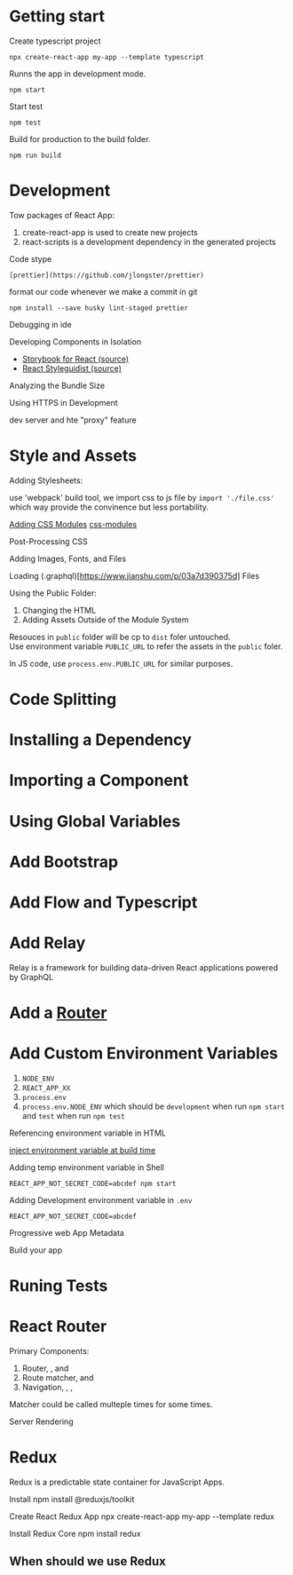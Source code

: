 # Getting start

Create typescript project

    npx create-react-app my-app --template typescript

Runns the app in development mode.

    npm start

Start test

    npm test

Build for production to the build folder.

    npm run build

# Development

Tow packages of React App:

1. create-react-app is used to create new projects
2. react-scripts is a development dependency in the generated projects

Code stype

    [prettier](https://github.com/jlongster/prettier)

format our code whenever we make a commit in git 

    npm install --save husky lint-staged prettier

Debugging in ide

Developing Components in Isolation

* [Storybook for React (source)](https://storybook.js.org/)
* [React Styleguidist (source)](https://react-styleguidist.js.org/)

Analyzing the Bundle Size

Using HTTPS in Development

dev server and hte "proxy" feature

# Style and Assets

Adding Stylesheets:

use 'webpack' build tool, we import css to js file by `import './file.css'` which way provide the convinence but less portability.

[Adding CSS Modules](https://github.com/css-modules/css-modules)
[css-modules](https://css-tricks.com/css-modules-part-1-need/)

Post-Processing CSS

Adding Images, Fonts, and Files

Loading (.graphql)[https://www.jianshu.com/p/03a7d390375d] Files

Using the Public Folder:

1. Changing the HTML
2. Adding Assets Outside of the Module System

Resouces in `public` folder will be cp to `dist` foler untouched.<br/>
Use environment variable `PUBLIC_URL` to refer the assets in the `public` foler.

In JS code, use `process.env.PUBLIC_URL` for similar purposes.

# Code Splitting

# Installing a Dependency

# Importing a Component

# Using Global Variables

# Add Bootstrap

# Add Flow and Typescript

# Add Relay

Relay is a framework for building data-driven React applications powered by GraphQL

# Add a [Router](https://reacttraining.com/react-router/web/)

# Add Custom Environment Variables

1. `NODE_ENV`
2. `REACT_APP_XX`
3. `process.env`
4. `process.env.NODE_ENV` which should be `development` when run `npm start` and `test` when run `npm test`

Referencing environment variable in HTML
    <title>%REACT_APP_WEBSITE_NAME%</title>

[inject environment variable at build time](https://create-react-app.dev/docs/title-and-meta-tags#generating-dynamic-meta-tags-on-the-server)

Adding temp environment variable in Shell

    REACT_APP_NOT_SECRET_CODE=abcdef npm start

Adding Development environment variable in `.env`

    REACT_APP_NOT_SECRET_CODE=abcdef

Progressive web App Metadata

Build your app

# Runing Tests

# React Router

Primary Components:

1. Router, <BrowserRouter>, <StaticRouter> and <HashRouter>
2. Route matcher, <Route> and <Switch>
3. Navigation, <Link>, <NavLink>, <Redirect>

Matcher could be called multeple times for some times.

Server Rendering

# Redux

Redux is a predictable state container for JavaScript Apps.

Install
	npm install @reduxjs/toolkit

Create React Redux App
	npx create-react-app my-app --template redux

Install Redux Core
	npm install redux

## When should we use Redux


